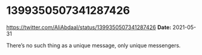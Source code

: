 # 1399350507341287426
https://twitter.com/AliAbdaal/status/1399350507341287426
**Date:** 2021-05-31

There’s no such thing as a unique message, only unique messengers.
